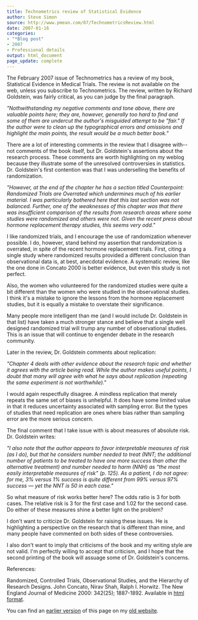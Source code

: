 ```yaml
---
title: Technometrics review of Statistical Evidence
author: Steve Simon
source: http://www.pmean.com/07/TechnometricsReview.html
date: 2007-01-16
categories:
- "*Blog post"
- 2007
- Professional details
output: html_document
page_update: complete
---
```


The February 2007 issue of Technometrics has a review of my book, Statistical Evidence in Medical Trials. The review is not available on the web, unless you subscribe to Technometrics. The review, written by Richard Goldstein, was fairly critical, as you can judge by the final paragraph.

*"Nothwithstanding my negative comments and tone above, there are valuable points here; they are, however, generally too hard to find and some of them are undercut the author's misguided attempt to be "fair." If the author were to clean up the typographical errors and omissions and highlight the main points, the result would be a much better book."*

There are a lot of interesting comments in the review that I disagree with--not comments of the book itself, but Dr. Goldstein's assertions about the research process. These comments are worth highlighting on my weblog because they illustrate some of the unresolved controversies in statistics. Dr. Goldstein's first contention was that I was underselling the benefits of randomization.

*"However, at the end of the chapter he has a section titled Counterpoint: Randomized Trials are Overrated which undermines much of his earlier material. I was particularly bothered here that this last section was not balanced. Further, one of the weaknesses of this chapter was that there was insufficient comparison of the results from research areas where some studies were randomized and others were not. Given the recent press about hormone replacement therapy studies, this seems very odd."*

I like randomized trials, and I encourage the use of randomization whenever possible. I do, however, stand behind my assertion that randomization is overrated, in spite of the recent hormone replacement trials. First, citing a single study where randomized results provided a different conclusion than observational data is, at best, anecdotal evidence. A systematic review, like the one done in Concato 2000 is better evidence, but even this study is not perfect.

Also, the women who volunteered for the randomized studies were quite a bit different than the women who were studied in the observational studies. I think it's a mistake to ignore the lessons from the hormone replacement studies, but it is equally a mistake to overstate their significance.

Many people more intelligent than me (and I would include Dr. Goldstein in that list) have taken a much stronger stance and believe that a single well designed randomized trial will trump any number of observational studies. This is an issue that will continue to engender debate in the research community.

Later in the review, Dr. Goldstein comments about replication:

*"Chapter 4 deals with other evidence about the research topic and whether it agrees with the article being read. While the author makes useful points, I doubt that many will agree with what he says about replication (repeating the same experiment is not worthwhile)."*

I would again respectfully disagree. A mindless replication that merely repeats the same set of biases is unhelpful. It does have some limited value in that it reduces uncertainty associated with sampling error. But the types of studies that need replication are ones where bias rather than sampling error are the more serious concern.

The final comment that I take issue with is about measures of absolute risk. Dr. Goldstein writes:

*"I also note that the author appears to favor interpretable measures of risk (as I do), but that he considers number needed to treat (NNT; the additional number of patients to be treated to have one more success than other the alternative treatment) and number needed to harm (NNH) as “the most easily interpretable measures of risk” (p. 125). As a patient, I do not agree: for me, 3% versus 1% success is quite different from 99% versus 97% success — yet the NNT is 50 in each case."*

So what measure of risk works better here? The odds ratio is 3 for both cases. The relative risk is 3 for the first case and 1.02 for the second case. Do either of these measures shine a better light on the problem?

I don't want to criticize Dr. Goldstein for raising these issues. He is highlighting a perspective on the research that is different than mine, and many people have commented on both sides of these controversies.

I also don't want to imply that criticisms of the book and my writing style are not valid. I'm perfectly willing to accept that criticism, and I hope that the second printing of the book will assuage some of Dr. Goldstein's concerns.

References:

Randomized, Controlled Trials, Observational Studies, and the Hierarchy of Research Designs. John Concato, Nirav Shah, Ralph I. Horwitz. The New England Journal of Medicine 2000: 342(25); 1887-1892. Available in [html format][co00].

You can find an [earlier version][sim1] of this page on my [old website][sim2].

[sim1]: http://www.pmean.com/07/TeachingStatistics.html
[sim2]: http://www.pmean.com

[co00]: https://www.nejm.org/doi/10.1056/NEJM200006223422507
